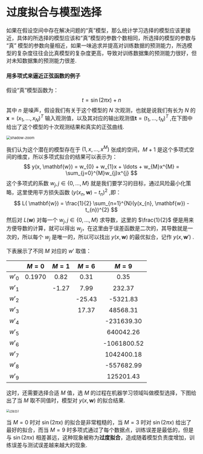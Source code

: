 # 过度拟合与模型选择

如果在假设空间中存在解决问题的“真”模型，那么统计学习选择的模型应该更接近，具体的所选择的模型应该和“真”模型的参数个数相同，所选择的模型的参数与 “真” 模型的参数向量相近，如果一味追求并提高对训练数据的预测能力，所选模型的复杂度往往会比真模型的复杂度更高，导致对训练数据集的预测能力很好，但对未知数据集的预测能力很差.

#### 用多项式来逼近正弦函数的例子

假设“真”模型函数为：
$$
t = \sin(2\pi x) + n
$$
其中 $n$ 是噪声，假设我们有关于这个模型的 $N$ 次观测，也就是说我们有长为 $N$ 的 $\mathbf{x} = (x_{1},\ldots ,x_{N})^{T}$ 输入观测值，以及其对应的输出观测值$\mathbf{t} = (t_{1},\ldots ,t_{N})^{T}$ ,在下图中给出了这个模型的十次观测结果和真实的正弦曲线.

<img src="D:/MyNote/.%E5%9B%BE%E7%89%87/%E8%BF%87%E6%8B%9F%E5%90%881.PNG" alt="shadow-zoom" style="zoom: 67%;" />

我们认为这个潜在的模型存在于 $(1,x,\ldots ,x^{M})$ 张成的空间，$M+1$ 是这个多项式空间的维度，所以多项式拟合的结果可以表示为：
$$
y(x, \mathbf{w}) = w_{0} + w_{1}x + \ldots + w_{M}x^{M} = \sum_{j=0}^{M}w_{j}x^{j}
$$
这个多项式的系数 $w_{j},j\in \{0,\ldots ,M\}$ 就是我们要学习的目标，通过风险最小化策略，这里使用平方损失函数 $(y(x_{n}, \mathbf{w}) - t_{n})^{2}$ ,即：
$$
L( \mathbf{w}) = \frac{1}{2} \sum_{n=1}^{N}(y(x_{n}, \mathbf{w}) - t_{n})^{2}
$$
然后对 $L(\mathbf{w})$ 对每一个 $w_{j},j\in \{0,\ldots ,M\}$ 求导数，这里的 $\frac{1}{2}$ 便是用来方便导数的计算，就可以得出 $w_j$，在这里由于误差函数是二次的，其导数就是一次的，所以每个 $w_{j}$ 是唯一的，所以可以找出 $y(x,\mathbf w)$ 的最优拟合，记作 $y(x,\mathbf w')$ .

下表展示了不同 $M$ 对应的 $w'$ 取值：

|          | $M=0$  | $M=1$ | $M=6$  |    $M=9$    |
| :------: | :----: | :---: | :----: | :---------: |
| $w'_{0}$ | 0.1970 | 0.82  |  0.31  |    0.35     |
| $w'_{1}$ |        | -1.27 |  7.99  |   232.37    |
| $w'_{2}$ |        |       | -25.43 |  -5321.83   |
| $w'_{3}$ |        |       | 17.37  |  48568.31   |
| $w'_{4}$ |        |       |        | -231639.30  |
| $w'_{5}$ |        |       |        |  640042.26  |
| $w'_{6}$ |        |       |        | -1061800.52 |
| $w'_{7}$ |        |       |        | 1042400.18  |
| $w'_{8}$ |        |       |        | -557682.99  |
| $w'_{9}$ |        |       |        |  125201.43  |

这时，还需要选择合适 $M$ 值，选 $M$ 的过程在机器学习领域叫做模型选择，下图给出了当 $M$ 取不同值时，模型对 $y(x,\mathbf w)$ 的拟合结果.

<img src="D:/MyNote/.%E5%9B%BE%E7%89%87/%E8%BF%87%E6%8B%9F%E5%90%882.PNG" alt="过拟合2" style="zoom:50%;" />

当 $M = 0$ 时对 $\sin(2\pi x)$ 的拟合是非常粗糙的，当 $M = 3$ 时对 $\sin(2\pi x)$ 给出了最好的拟合，而当 $M=9$ 时多项式通过了每个数据点，训练误差是最低的，但是与 $\sin(2\pi x)$ 相差甚远，这种现象被称为**过度拟合**，造成随着模型负责度增加，训练误差与测试误差越来越大的现象.
